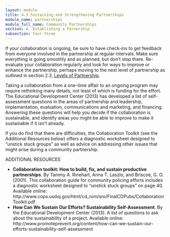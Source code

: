 ```yaml
---
layout: module
title: 4.3 Sustaining and Strengthening Partnerships
module_name: partnerships
module_full_name: Community Partnerships
section: 4. Establishing a Parnership
subsection: four-three
---
```


If your collaboration is ongoing, be sure to have check-ins to get feedback from everyone involved in the partnership at regular intervals. Make sure everything is going smoothly and as planned, but don’t stop there. Re-evaluate your collaboration regularly and look for ways to improve or enhance the partnership, perhaps moving to the next level of partnership as outlined in section 2.3, [Levels of Partnership]({{site.url}}{{site.baseurl}}/partnerships/section-2-3.md). 

Taking a collaboration from a one-time affair to an ongoing program may require rethinking many details, not least of which is funding for the effort. The Educational Development Center (2013) has developed a list of self-assessment questions in the areas of partnership and leadership, implementation, evaluation, communications and marketing, and financing. Answering these questions will help you decide if the collaboration is sustainable, and identify areas you might be able to improve to make it sustainable if it isn’t already. 

If you do find that there are difficulties, the Collaboration Toolkit (see the Additional Resources below) offers a diagnostic worksheet designed to “unstick stuck groups” as well as advice on addressing other issues that might arise during a community partnership. 

<div class="resources"> 

<p><span class="box-title">ADDITIONAL RESOURCES</span></p> 

<ul>
<li><b>Collaboration toolkit: How to build, fix, and sustain productive partnerships</b>.  By Tammy A. Rinehart, Anna T. Laszlo, and Briscoe, G. O. (2001). This collaboration guide for community policing efforts includes a diagnostic worksheet designed to “unstick stuck groups” on page 40. Available online:  http://www.cops.usdoj.gov/html/cd_rom/sro/FinalCDPubs/CollaborationToolkit.pdf</li>
<li><b>How Can We Sustain Our Efforts? Sustainability Self-Assessment</b>. By the Educational Development Center (2013). A list of questions to ask about the sustainability of a project. Available online: http://www.promoteprevent.org/content/how-can-we-sustain-our-efforts-sustainability-self-assessment</li>
</ul>
</div>
